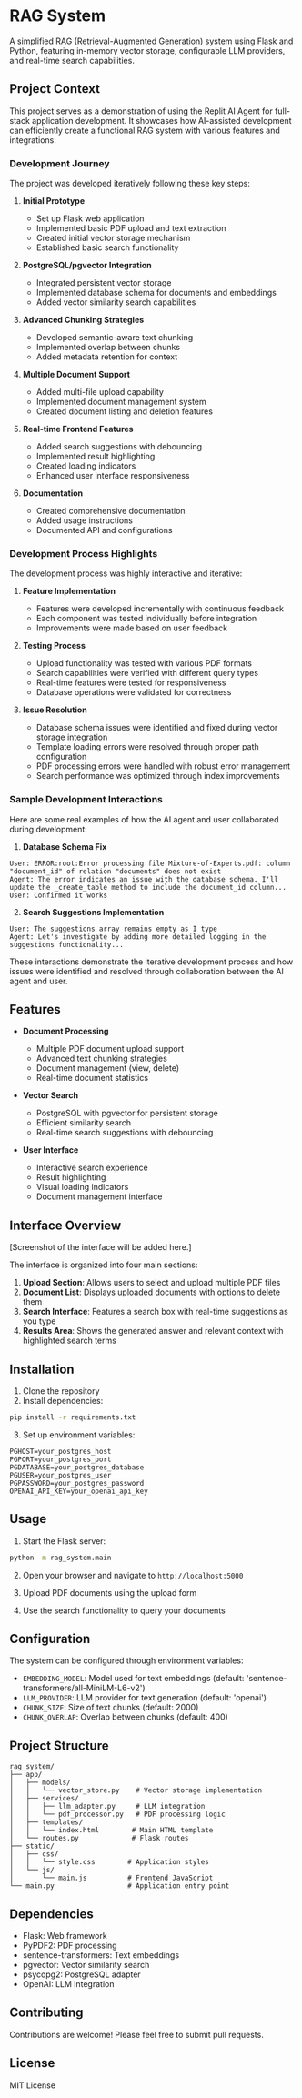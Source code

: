 # RAG System

A simplified RAG (Retrieval-Augmented Generation) system using Flask and Python, featuring in-memory vector storage, configurable LLM providers, and real-time search capabilities.

## Project Context

This project serves as a demonstration of using the Replit AI Agent for full-stack application development. It showcases how AI-assisted development can efficiently create a functional RAG system with various features and integrations.

### Development Journey

The project was developed iteratively following these key steps:

1. **Initial Prototype**
   - Set up Flask web application
   - Implemented basic PDF upload and text extraction
   - Created initial vector storage mechanism
   - Established basic search functionality

2. **PostgreSQL/pgvector Integration**
   - Integrated persistent vector storage
   - Implemented database schema for documents and embeddings
   - Added vector similarity search capabilities

3. **Advanced Chunking Strategies**
   - Developed semantic-aware text chunking
   - Implemented overlap between chunks
   - Added metadata retention for context

4. **Multiple Document Support**
   - Added multi-file upload capability
   - Implemented document management system
   - Created document listing and deletion features

5. **Real-time Frontend Features**
   - Added search suggestions with debouncing
   - Implemented result highlighting
   - Created loading indicators
   - Enhanced user interface responsiveness

6. **Documentation**
   - Created comprehensive documentation
   - Added usage instructions
   - Documented API and configurations

### Development Process Highlights

The development process was highly interactive and iterative:

1. **Feature Implementation**
   - Features were developed incrementally with continuous feedback
   - Each component was tested individually before integration
   - Improvements were made based on user feedback

2. **Testing Process**
   - Upload functionality was tested with various PDF formats
   - Search capabilities were verified with different query types
   - Real-time features were tested for responsiveness
   - Database operations were validated for correctness

3. **Issue Resolution**
   - Database schema issues were identified and fixed during vector storage integration
   - Template loading errors were resolved through proper path configuration
   - PDF processing errors were handled with robust error management
   - Search performance was optimized through index improvements

### Sample Development Interactions

Here are some real examples of how the AI agent and user collaborated during development:

1. **Database Schema Fix**
```
User: ERROR:root:Error processing file Mixture-of-Experts.pdf: column "document_id" of relation "documents" does not exist
Agent: The error indicates an issue with the database schema. I'll update the _create_table method to include the document_id column...
User: Confirmed it works
```

2. **Search Suggestions Implementation**
```
User: The suggestions array remains empty as I type
Agent: Let's investigate by adding more detailed logging in the suggestions functionality...
```

These interactions demonstrate the iterative development process and how issues were identified and resolved through collaboration between the AI agent and user.

## Features

- **Document Processing**
  - Multiple PDF document upload support
  - Advanced text chunking strategies
  - Document management (view, delete)
  - Real-time document statistics

- **Vector Search**
  - PostgreSQL with pgvector for persistent storage
  - Efficient similarity search
  - Real-time search suggestions with debouncing

- **User Interface**
  - Interactive search experience
  - Result highlighting
  - Visual loading indicators
  - Document management interface

## Interface Overview

[Screenshot of the interface will be added here.]

The interface is organized into four main sections:
1. **Upload Section**: Allows users to select and upload multiple PDF files
2. **Document List**: Displays uploaded documents with options to delete them
3. **Search Interface**: Features a search box with real-time suggestions as you type
4. **Results Area**: Shows the generated answer and relevant context with highlighted search terms

## Installation

1. Clone the repository
2. Install dependencies:
```bash
pip install -r requirements.txt
```

3. Set up environment variables:
```
PGHOST=your_postgres_host
PGPORT=your_postgres_port
PGDATABASE=your_postgres_database
PGUSER=your_postgres_user
PGPASSWORD=your_postgres_password
OPENAI_API_KEY=your_openai_api_key
```

## Usage

1. Start the Flask server:
```bash
python -m rag_system.main
```

2. Open your browser and navigate to `http://localhost:5000`

3. Upload PDF documents using the upload form

4. Use the search functionality to query your documents

## Configuration

The system can be configured through environment variables:

- `EMBEDDING_MODEL`: Model used for text embeddings (default: 'sentence-transformers/all-MiniLM-L6-v2')
- `LLM_PROVIDER`: LLM provider for text generation (default: 'openai')
- `CHUNK_SIZE`: Size of text chunks (default: 2000)
- `CHUNK_OVERLAP`: Overlap between chunks (default: 400)

## Project Structure

```
rag_system/
├── app/
│   ├── models/
│   │   └── vector_store.py    # Vector storage implementation
│   ├── services/
│   │   ├── llm_adapter.py     # LLM integration
│   │   └── pdf_processor.py   # PDF processing logic
│   ├── templates/
│   │   └── index.html        # Main HTML template
│   └── routes.py             # Flask routes
├── static/
│   ├── css/
│   │   └── style.css        # Application styles
│   └── js/
│       └── main.js          # Frontend JavaScript
└── main.py                  # Application entry point
```

## Dependencies

- Flask: Web framework
- PyPDF2: PDF processing
- sentence-transformers: Text embeddings
- pgvector: Vector similarity search
- psycopg2: PostgreSQL adapter
- OpenAI: LLM integration

## Contributing

Contributions are welcome! Please feel free to submit pull requests.

## License

MIT License
